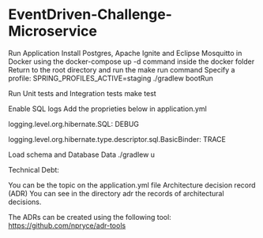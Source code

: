 # EventDriven-Challenge-Microservice

Run Application
Install Postgres, Apache Ignite and Eclipse Mosquitto in Docker using the docker-compose up -d command inside the docker folder
Return to the root directory and run the make run command
Specify a profile: SPRING_PROFILES_ACTIVE=staging ./gradlew bootRun

Run Unit tests and Integration tests
make test

Enable SQL logs
Add the proprieties below in application.yml

logging.level.org.hibernate.SQL: DEBUG

logging.level.org.hibernate.type.descriptor.sql.BasicBinder: TRACE

Load schema and Database Data
./gradlew u

Technical Debt: 

You can be the topic on the application.yml file
Architecture decision record (ADR)
You can see in the directory adr the records of architectural decisions.

The ADRs can be created using the following tool: https://github.com/npryce/adr-tools
